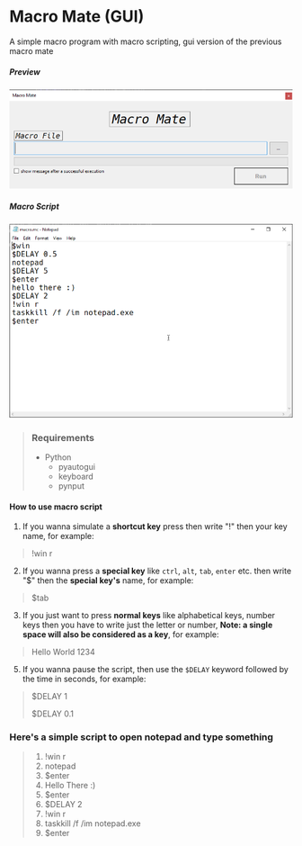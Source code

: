 # Macro Mate (GUI)
A simple macro program with macro scripting, gui version of the previous macro mate

##### Preview
![Preview](./screen_shots/preview.png)
##### Macro Script
![Macro Script](./screen_shots/macro_script.png)
> ### Requirements
>* Python
>   * pyautogui
>   * keyboard
>   * pynput

#### How to use macro script
1. If you wanna simulate a **shortcut key** press then write "!" 
then your key name, for example: 
> !win r
2. If you wanna press a **special key** like `ctrl`, `alt`, `tab`, `enter` etc. then write "$" then the **special key's** name, for example:
>$tab
3. If you just want to press **normal keys** like alphabetical keys, number keys then you have to write just the letter or number, **Note: a single space will also be considered as a key**, for example:
>Hello World
>1234
>
5. If you wanna pause the script, then use the `$DELAY` keyword followed by the time in seconds, for example:
>\$DELAY 1
>
>\$DELAY 0.1

### Here's a simple script to open notepad and type something
>1. !win r
>2. notepad
>3. \$enter
>4. Hello There :)
>5. \$enter
>6. \$DELAY 2
>7. !win r
>8. taskkill /f /im notepad.exe
>9. $enter
